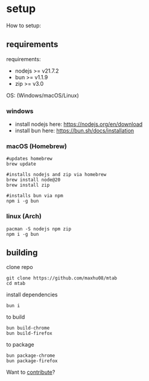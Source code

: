 # setup

How to setup:

## requirements

requirements:

- nodejs >= v21.7.2
- bun >= v1.1.9
- zip >= v3.0

OS: (Windows/macOS/Linux)

### windows

- install nodejs here: https://nodejs.org/en/download
- install bun here: https://bun.sh/docs/installation

### macOS (Homebrew)

```shell
#updates homebrew
brew update

#installs nodejs and zip via homebrew
brew install node@20
brew install zip

#installs bun via npm
npm i -g bun
```

### linux (Arch)

```shell
pacman -S nodejs npm zip
npm i -g bun
```

## building

clone repo

```shell
git clone https://github.com/maxhu08/mtab
cd mtab
```

install dependencies

```shell
bun i
```

to build

```shell
bun build-chrome
bun build-firefox
```

to package

```shell
bun package-chrome
bun package-firefox
```

Want to [contribute](./CONTRIBUTING.md)?
